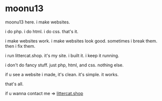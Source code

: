 # moonu13  

moonu13 here. i make websites.  

i do php. i do html. i do css. that's it.  

i make websites work. i make websites look good. sometimes i break them. then i fix them.  

i run littercat.shop. it's my site. i built it. i keep it running.  

i don't do fancy stuff. just php, html, and css. nothing else.  

if u see a website i made, it's clean. it's simple. it works.  

that's all.

if u wanna contact me => [littercat.shop](https://littercat.shop/contact)
